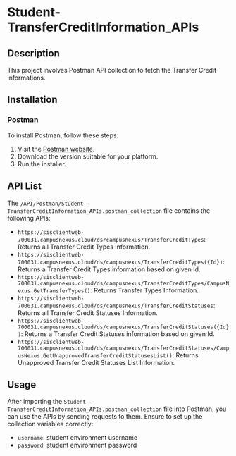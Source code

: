 # Student-TransferCreditInformation_APIs

## Description

This project involves Postman API collection to fetch the Transfer Credit informations.

## Installation

### Postman

To install Postman, follow these steps:

1. Visit the [Postman website](https://www.postman.com/downloads/).
2. Download the version suitable for your platform.
3. Run the installer.

## API List

The `/API/Postman/Student - TransferCreditInformation_APIs.postman_collection` file contains the following APIs:

- `https://sisclientweb-700031.campusnexus.cloud/ds/campusnexus/TransferCreditTypes`: Returns all Transfer Credit Types Information.
- `https://sisclientweb-700031.campusnexus.cloud/ds/campusnexus/TransferCreditTypes({Id})`: Returns a Transfer Credit Types information based on given Id.
- `https://sisclientweb-700031.campusnexus.cloud/ds/campusnexus/TransferCreditTypes/CampusNexus.GetTransferTypes()`: Returns Transfer Types Information.
- `https://sisclientweb-700031.campusnexus.cloud/ds/campusnexus/TransferCreditStatuses`: Returns all Transfer Credit Statuses Information.
- `https://sisclientweb-700031.campusnexus.cloud/ds/campusnexus/TransferCreditStatuses({Id})`: Returns a Transfer Credit Statuses information based on given Id.
- `https://sisclientweb-700031.campusnexus.cloud/ds/campusnexus/TransferCreditStatuses/CampusNexus.GetUnapprovedTransferCreditStatusesList()`: Returns Unapproved Transfer Credit Statuses List Information.

## Usage

After importing the `Student - TransferCreditInformation_APIs.postman_collection` file into Postman, you can use the APIs by sending requests to them. Ensure to set up the collection variables correctly:

- `username`: student environment username
- `password`: student environment password
